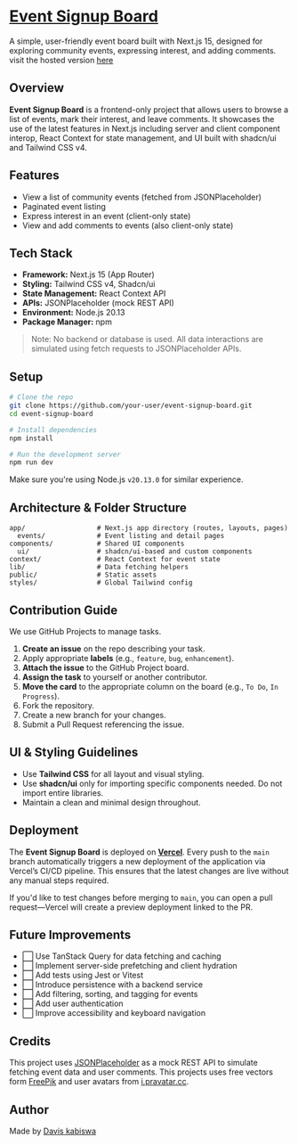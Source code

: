 # [Event Signup Board](https://event-signup-board.vercel.app/)

A simple, user-friendly event board built with Next.js 15, designed for exploring community events, expressing interest, and adding comments. visit the hosted version [here](https://event-signup-board.vercel.app/)


## Overview

**Event Signup Board** is a frontend-only project that allows users to browse a list of events, mark their interest, and leave comments. It showcases the use of the latest features in Next.js including server and client component interop, React Context for state management, and UI built with shadcn/ui and Tailwind CSS v4.

## Features

- View a list of community events (fetched from JSONPlaceholder)
- Paginated event listing
- Express interest in an event (client-only state)
- View and add comments to events (also client-only state)

## Tech Stack

- **Framework:** Next.js 15 (App Router)
- **Styling:** Tailwind CSS v4, Shadcn/ui
- **State Management:** React Context API
- **APIs:** JSONPlaceholder (mock REST API)
- **Environment:** Node.js 20.13
- **Package Manager:** npm

> Note: No backend or database is used. All data interactions are simulated using fetch requests to JSONPlaceholder APIs.

## Setup

```bash
# Clone the repo
git clone https://github.com/your-user/event-signup-board.git
cd event-signup-board

# Install dependencies
npm install

# Run the development server
npm run dev
```

Make sure you're using Node.js `v20.13.0` for similar experience.

## Architecture & Folder Structure

```plaintext
app/                  # Next.js app directory (routes, layouts, pages)
  events/             # Event listing and detail pages
components/           # Shared UI components
  ui/                 # shadcn/ui-based and custom components
context/              # React Context for event state
lib/                  # Data fetching helpers
public/               # Static assets
styles/               # Global Tailwind config
```

## Contribution Guide

We use GitHub Projects to manage tasks.

1. **Create an issue** on the repo describing your task.
2. Apply appropriate **labels** (e.g., `feature`, `bug`, `enhancement`).
3. **Attach the issue** to the GitHub Project board.
4. **Assign the task** to yourself or another contributor.
5. **Move the card** to the appropriate column on the board (e.g., `To Do`, `In Progress`).
6. Fork the repository.
7. Create a new branch for your changes.
8. Submit a Pull Request referencing the issue.

## UI & Styling Guidelines

- Use **Tailwind CSS** for all layout and visual styling.
- Use **shadcn/ui** only for importing specific components needed. Do not import entire libraries.
- Maintain a clean and minimal design throughout.

## Deployment

The **Event Signup Board** is deployed on [**Vercel**](https://vercel.com/).
Every push to the `main` branch automatically triggers a new deployment of the application via Vercel’s CI/CD pipeline. This ensures that the latest changes are live without any manual steps required.

If you'd like to test changes before merging to `main`, you can open a pull request—Vercel will create a preview deployment linked to the PR.



## Future Improvements

- ⬜ Use TanStack Query for data fetching and caching
- ⬜ Implement server-side prefetching and client hydration
- ⬜ Add tests using Jest or Vitest
- ⬜ Introduce persistence with a backend service
- ⬜ Add filtering, sorting, and tagging for events
- ⬜ Add user authentication
- ⬜ Improve accessibility and keyboard navigation



## Credits

This project uses [JSONPlaceholder](https://jsonplaceholder.typicode.com/) as a mock REST API to simulate fetching event data and user comments.
This projects uses free vectors form [FreePik](https://www.freepik.com/) and user avatars from [i.pravatar.cc](https://i.pravatar.cc/).



## Author

Made by [Davis kabiswa](https://dkabiswa.github.io/my-portfolio/)


